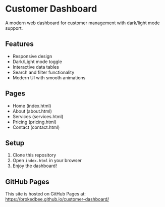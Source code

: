 # Customer Dashboard

A modern web dashboard for customer management with dark/light mode support.

## Features
- Responsive design
- Dark/Light mode toggle
- Interactive data tables
- Search and filter functionality
- Modern UI with smooth animations

## Pages
- Home (index.html)
- About (about.html)
- Services (services.html)
- Pricing (pricing.html)
- Contact (contact.html)

## Setup
1. Clone this repository
2. Open `index.html` in your browser
3. Enjoy the dashboard!

## GitHub Pages
This site is hosted on GitHub Pages at:
https://brokedbee.github.io/customer-dashboard/ 